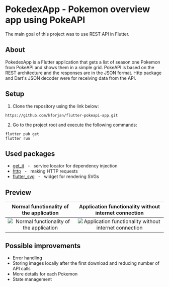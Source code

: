 # PokedexApp - Pokemon overview app using PokeAPI
The main goal of this project was to use REST API in Flutter.

## About
PokedexApp is a Flutter application that gets a list of season one Pokemon from PokeAPI and shows them in a simple grid. PokeAPI is based on the REST architecture and the responses are in the JSON format. Http package and Dart's JSON decoder were for receiving data from the API. 

## Setup
  1. Clone the repository using the link below:
  ```
  https://github.com/kforjan/flutter-pokeapi-app.git
  ```
  2. Go to the project root and execute the following commands:
  ```
  flutter pub get
  flutter run
  ```

## Used packages
 * [get_it](https://pub.dev/packages/get_it) &nbsp; - &nbsp; service locator for dependency injection
 * [http](https://pub.dev/packages/http) &nbsp; - &nbsp; making HTTP requests
 * [flutter_svg](https://pub.dev/packages/flutter_svg) &nbsp; - &nbsp; widget for rendering SVGs


## Preview

Normal functionality of the application          |  Application functionality without internet connection
:-------------------------:|:-------------------------:
![Normal functionality of the application](https://s3.gifyu.com/images/pokemon-basic.gif)  |  ![Application functionality without internet connection](https://s3.gifyu.com/images/pomemon-no-internet.gif)

## Possible improvements
 * Error handling
 * Storing images locally after the first download and reducing number of API calls
 * More details for each Pokemon
 * State management
